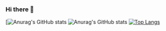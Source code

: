 ### Hi there 👋
[![Anurag's GitHub stats](https://github-readme-stats.vercel.app/api?username=kamrul15-8841&show_icons=true&theme=radical)
![Anurag's GitHub stats](https://github-readme-stats.vercel.app/api?username=kamrul15-8841&show_icons=true&theme=transparent)
[![Top Langs](https://github-readme-stats.vercel.app/api/top-langs/?username=kamrul15-8841&layout=compact)](https://github.com/kamrul15-8841/github-readme-stats)

<!--
**kamrul15-8841/kamrul15-8841** is a ✨ _special_ ✨ repository because its `README.md` (this file) appears on your GitHub profile.

Here are some ideas to get you started:

- 🔭 I’m currently working on ...
- 🌱 I’m currently learning ...
- 👯 I’m looking to collaborate on ...
- 🤔 I’m looking for help with ...
- 💬 Ask me about ...
- 📫 How to reach me: ...
- 😄 Pronouns: ...
- ⚡ Fun fact: ...
-->
